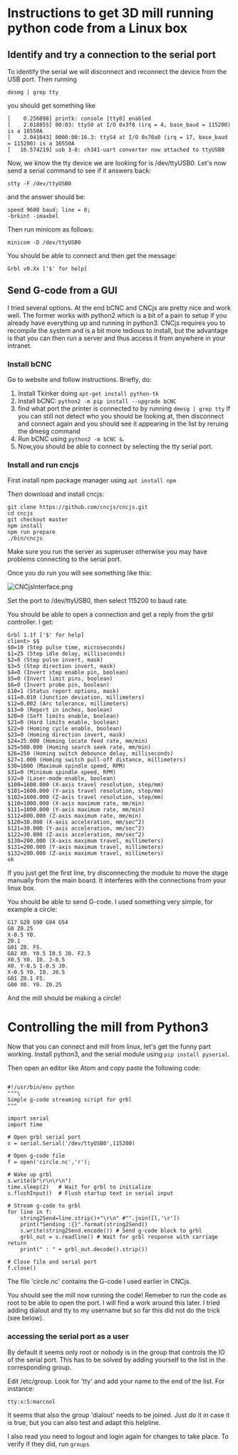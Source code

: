 # Instructions to get 3D mill running python code from a Linux box

## Identify and try a connection to the serial port

To identify the serial we will disconnect and reconnect the device from the USB port. Then running

```desmg | grep tty```

you should get something like

```
[    0.256098] printk: console [tty0] enabled
[    2.018855] 00:03: ttyS0 at I/O 0x3f8 (irq = 4, base_baud = 115200) is a 16550A
[    2.041043] 0000:00:16.3: ttyS4 at I/O 0x70a0 (irq = 17, base_baud = 115200) is a 16550A
[   16.574219] usb 3-8: ch341-uart converter now attached to ttyUSB0
```

Now, we know the tty device we are looking for is /dev/ttyUSB0. Let's now send a serial command to see if it answers back:

```stty -F /dev/ttyUSB0```

and the answer should be:

```
speed 9600 baud; line = 0;
-brkint -imaxbel
```

Then run minicom as follows:
```
minicom -D /dev/ttyUSB0
```

You should be able to connect and then get the message:

```
Grbl v0.Xx ['$' for help]
```

## Send G-code from a GUI  

I tried several options. At the end bCNC and CNCjs are pretty nice and work well. The former works with python2 which is a bit of a pain to setup if you already have everything up and running in python3. CNCjs requires you to recompile the system and is a bit more tedious to install, but the advantage is that you can then run a server and thus access it from anywhere in your intranet.

### Install bCNC

Go to website and follow instructions.
Briefly, do:

1. Install Tkinker doing ```apt-get install python-tk```
2. Install bCNC: ```python2 -m pip install --upgrade bCNC```
2. find what port the printer is connected to by running
```dmesg | grep tty```
If you can still not detect who you should be looking at, then disconnect
and connect again and you should see it appearing in the list by reruing the dmesg command
2. Run bCNC using ```python2 -m bCNC &```.
2. Now,you should be able to connect by selecting the tty serial port.


### Install and run cncjs

First install npm package manager using ```apt install npm```

Then download and install cncjs:

```
git clone https://github.com/cncjs/cncjs.git
cd cncjs
git checkout master
npm install
npm run prepare
./bin/cncjs
```

Make sure you run the server as superuser otherwise you may have problems connecting to the serial port.

Once you do run you will see something like this:

![CNCjsInterface.png](http://)

Set the port to /dev/ttyUSB0, then select 115200 to baud rate.

You should be able to open a connection and get a reply from the grbl controller. I get:

```
Grbl 1.1f ['$' for help]
client> $$
$0=10 (Step pulse time, microseconds)
$1=25 (Step idle delay, milliseconds)
$2=0 (Step pulse invert, mask)
$3=5 (Step direction invert, mask)
$4=0 (Invert step enable pin, boolean)
$5=0 (Invert limit pins, boolean)
$6=0 (Invert probe pin, boolean)
$10=1 (Status report options, mask)
$11=0.010 (Junction deviation, millimeters)
$12=0.002 (Arc tolerance, millimeters)
$13=0 (Report in inches, boolean)
$20=0 (Soft limits enable, boolean)
$21=0 (Hard limits enable, boolean)
$22=0 (Homing cycle enable, boolean)
$23=0 (Homing direction invert, mask)
$24=25.000 (Homing locate feed rate, mm/min)
$25=500.000 (Homing search seek rate, mm/min)
$26=250 (Homing switch debounce delay, milliseconds)
$27=1.000 (Homing switch pull-off distance, millimeters)
$30=1000 (Maximum spindle speed, RPM)
$31=0 (Minimum spindle speed, RPM)
$32=0 (Laser-mode enable, boolean)
$100=1600.000 (X-axis travel resolution, step/mm)
$101=1600.000 (Y-axis travel resolution, step/mm)
$102=1600.000 (Z-axis travel resolution, step/mm)
$110=1000.000 (X-axis maximum rate, mm/min)
$111=1000.000 (Y-axis maximum rate, mm/min)
$112=800.000 (Z-axis maximum rate, mm/min)
$120=30.000 (X-axis acceleration, mm/sec^2)
$121=30.000 (Y-axis acceleration, mm/sec^2)
$122=30.000 (Z-axis acceleration, mm/sec^2)
$130=200.000 (X-axis maximum travel, millimeters)
$131=200.000 (Y-axis maximum travel, millimeters)
$132=200.000 (Z-axis maximum travel, millimeters)
ok
```

If you just get the first line, try disconnecting the module to move the stage manually from the main board. It interferes with the connections from your linux box.

You should be able to send G-code. I used something very simple, for example a circle:

```
G17 G20 G90 G94 G54
G0 Z0.25
X-0.5 Y0.
Z0.1
G01 Z0. F5.
G02 X0. Y0.5 I0.5 J0. F2.5
X0.5 Y0. I0. J-0.5
X0. Y-0.5 I-0.5 J0.
X-0.5 Y0. I0. J0.5
G01 Z0.1 F5.
G00 X0. Y0. Z0.25
```

And the mill should be making a circle!

# Controlling the mill from Python3

Now that you can connect and mill from linux, let's get the funny part working. Install python3, and the serial module using ```pip install pyserial```.

Then open an editor like Atom and copy paste the following code:

``` python=

#!/usr/bin/env python
"""\
Simple g-code streaming script for grbl
"""

import serial
import time

# Open grbl serial port
s = serial.Serial('/dev/ttyUSB0',115200)

# Open g-code file
f = open('circle.nc','r');

# Wake up grbl
s.write(b"\r\n\r\n")
time.sleep(2)   # Wait for grbl to initialize
s.flushInput()  # Flush startup text in serial input

# Stream g-code to grbl
for line in f:
    string2Send=line.strip()+"\r\n" #"".join([l,'\r'])
    print("Sending :{}".format(string2Send))
    s.write(string2Send.encode()) # Send g-code block to grbl
    grbl_out = s.readline() # Wait for grbl response with carriage return
    print(" : " + grbl_out.decode().strip())

# Close file and serial port
f.close()
```

The file 'circle.nc' contains the G-code I used earlier in CNCjs.

You should see the mill now running the code! Remeber to run the code as root to be able to open the port. I will find a work around this later. I tried adding dialout and tty to my username but so far this did not do the trick (see below).

### accessing the serial port as a user

By default it seems only root or nobody is in the group that controls the IO of the serial port. This has to be solved by adding yourself to the list in the corresponding group.

Edit /etc/group. Look for 'tty' and add your name to the end of the list. For instance:

```tty:x:5:marcnol```

It seems that also the group 'dialout' needs to be joined. Just do it in case it is true, but you can also test and adapt this helpline.

I also read you need to logout and login again for changes to take place. To verify if they did, run ```groups```
